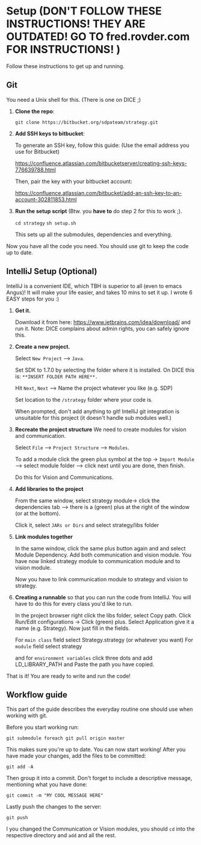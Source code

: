 # Setup (DON'T FOLLOW THESE INSTRUCTIONS! THEY ARE OUTDATED! GO TO fred.rovder.com FOR INSTRUCTIONS! )

Follow these instructions to get up and running.



## Git

You need a Unix shell for this. (There is one on DICE ;) 

1. **Clone the repo**:

    `git clone https://bitbucket.org/sdpateam/strategy.git`


2. **Add SSH keys to bitbucket**:

    To generate an SSH key, follow this guide: (Use the email address you use for Bitbucket)

    https://confluence.atlassian.com/bitbucketserver/creating-ssh-keys-776639788.html

    Then, pair the key with your bitbucket account:

    https://confluence.atlassian.com/bitbucket/add-an-ssh-key-to-an-account-302811853.html


3. **Run the setup script** (Btw. you **have to** do step 2 for this to work ;).

    `cd strategy`
    `sh setup.sh`

    This sets up all the submodules, dependencies and everything.
    
   
Now you have all the code you need. You should use git to keep the code up to date.



## IntelliJ Setup (Optional)
IntelliJ is a convenient IDE, which TBH is superior to all (even to emacs Angus)! It will make your life easier, and takes 10 mins to set it up. I wrote 6 EASY steps for you :)
 
 1. **Get it.**
 
    Download it from here: https://www.jetbrains.com/idea/download/ and run it.
    Note: DICE complains about admin rights, you can safely ignore this.
 
 
 2. **Create a new project.**
 
    Select `New Project` --> `Java`.

    Set SDK to 1.7.0 by selecting the folder where it is installed. On DICE this is: `**INSERT FOLDER PATH HERE**.`

    Hit `Next`, `Next` --> Name the project whatever you like (e.g. SDP)

    Set location to the `/strategy` folder where your code is. 

    When prompted, don't add anything to git! IntelliJ git integration is unsuitable for this project (it doesn't handle sub modules well.)
    
    
 3. **Recreate the project structure**
    We need to create modules for vision and communication.
    
    Select `File` --> `Project Structure` --> `Modules`.
    
    To add a module click the green plus symbol at the top -> `Import Module` —> select module folder —> click next until you are done, then finish.

    Do this for Vision and Communications.
     
     
 4. **Add libraries to the project**
 
    From the same window, select strategy module-> click the dependencies tab —> there is a (green) plus at the right of the window (or at the bottom). 

    Click it, select `JARs or Dirs` and select strategy/libs folder 
 
    
 5. **Link modules together**
 
    In the same window, click the same plus button again and and select Module Dependency. Add both communication and vision module. You have now linked strategy module to communication module and to vision module.
     
    Now you have to link communication module to strategy and vision to strategy.

    
 6. **Creating a runnable**
    so that you can run the code from IntelliJ. You will have to do this for every class you'd like to run.
 
    In the project browser right click the libs folder, select Copy path.
    Click Run/Edit configurations -> Click (green) plus.
    Select Application give it a name (e.g. Strategy).
    Now just fill in the fields. 
     
     For `main class` field select Strategy.strategy (or whatever you want)
     For `module` field select strategy
      
     and for `environment variables` click three dots and add LD_LIBRARY_PATH and Paste the path you have copied.
    
    
That is it! You are ready to write and run the code!
 


## Workflow guide

This part of the guide describes the everyday routine one should use when working with git.

Before you start working run:

`git submodule foreach git pull origin master`

This makes sure you're up to date. You can now start working!
After you have made your changes, add the files to be committed: 

`git add -A`

Then group it into a commit. Don't forget to include a descriptive message, mentioning what you have done:

`git commit -m "MY COOL MESSAGE HERE" `

Lastly push the changes to the server:

`git push`

I you changed the Communication or Vision modules, you should `cd` into the respective directory and `add` and 
all the rest.